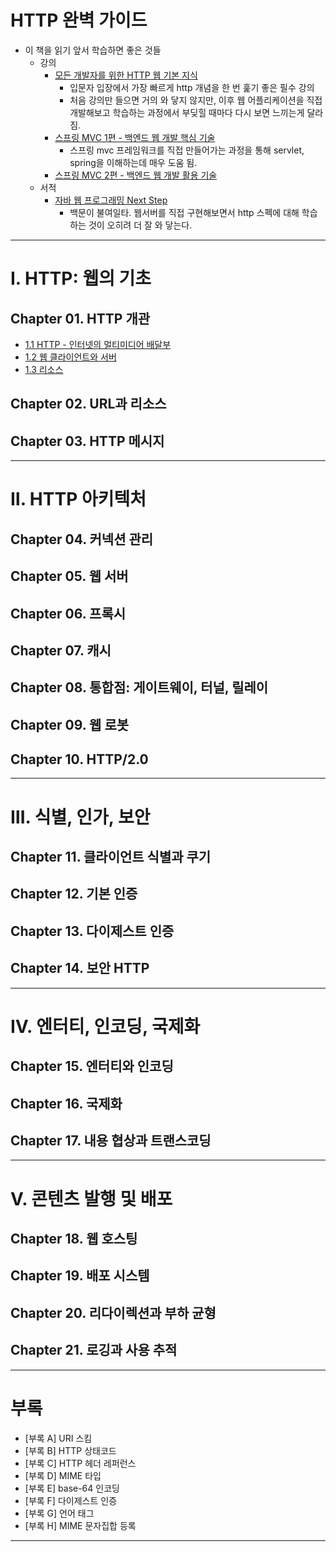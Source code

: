 
# HTTP 완벽 가이드

- 이 책을 읽기 앞서 학습하면 좋은 것들
  - 강의
    - [모든 개발자를 위한 HTTP 웹 기본 지식](https://www.inflearn.com/course/http-%EC%9B%B9-%EB%84%A4%ED%8A%B8%EC%9B%8C%ED%81%AC)
      - 입문자 입장에서 가장 빠르게 http 개념을 한 번 훑기 좋은 필수 강의
      - 처음 강의만 들으면 거의 와 닿지 않지만, 이후 웹 어플리케이션을 직접 개발해보고 학습하는 과정에서 부딪힐 때마다 다시 보면 느끼는게 달라짐.
    - [스프링 MVC 1편 - 백엔드 웹 개발 핵심 기술](https://www.inflearn.com/course/%EC%8A%A4%ED%94%84%EB%A7%81-mvc-1)
      - 스프링 mvc 프레임워크를 직접 만들어가는 과정을 통해 servlet, spring을 이해하는데 매우 도움 됨.
    - [스프링 MVC 2편 - 백엔드 웹 개발 활용 기술](https://www.inflearn.com/course/%EC%8A%A4%ED%94%84%EB%A7%81-mvc-2)
  - 서적
    - [자바 웹 프로그래밍 Next Step](https://www.aladin.co.kr/shop/wproduct.aspx?ItemId=91501933)
      - 백문이 불여일타. 웹서버를 직접 구현해보면서 http 스펙에 대해 학습하는 것이 오히려 더 잘 와 닿는다.

---

# Ⅰ. HTTP: 웹의 기초

## Chapter 01. HTTP 개관
- <a href="Chapter 01. HTTP 개관/1.1 HTTP - 인터넷의 멀티미디어 배달부.md" target="_blank">1.1 HTTP - 인터넷의 멀티미디어 배달부</a>
- <a href="Chapter 01. HTTP 개관/1.2 웹 클라이언트와 서버.md" target="_blank">1.2 웹 클라이언트와 서버</a>
- <a href="Chapter 01. HTTP 개관/1.3 리소스.md" target="_blank">1.3 리소스</a>

## Chapter 02. URL과 리소스
## Chapter 03. HTTP 메시지

---

# Ⅱ. HTTP 아키텍처

## Chapter 04. 커넥션 관리

## Chapter 05. 웹 서버

## Chapter 06. 프록시

## Chapter 07. 캐시

## Chapter 08. 통합점: 게이트웨이, 터널, 릴레이

## Chapter 09. 웹 로봇

## Chapter 10. HTTP/2.0

---

# Ⅲ. 식별, 인가, 보안

## Chapter 11. 클라이언트 식별과 쿠기

## Chapter 12. 기본 인증

## Chapter 13. 다이제스트 인증

## Chapter 14. 보안 HTTP

---

# Ⅳ. 엔터티, 인코딩, 국제화

## Chapter 15. 엔터티와 인코딩

## Chapter 16. 국제화

## Chapter 17. 내용 협상과 트랜스코딩

---

# Ⅴ. 콘텐츠 발행 및 배포

## Chapter 18. 웹 호스팅

## Chapter 19. 배포 시스템

## Chapter 20. 리다이렉션과 부하 균형

## Chapter 21. 로깅과 사용 추적

---

# 부록
- [부록 A] URI 스킴
- [부록 B] HTTP 상태코드
- [부록 C] HTTP 헤더 레퍼런스
- [부록 D] MIME 타입
- [부록 E] base-64 인코딩
- [부록 F] 다이제스트 인증
- [부록 G] 언어 태그
- [부록 H] MIME 문자집합 등록

---
